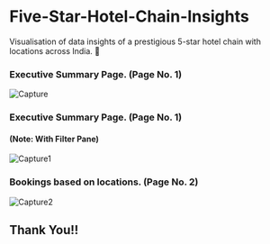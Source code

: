 # Five-Star-Hotel-Chain-Insights
Visualisation of data insights of a prestigious 5-star hotel chain with locations across India. 🏨  

### Executive Summary Page. (Page No. 1)
![Capture](https://github.com/Pravin770/Five-Star-Hotel-Chain-Insights/assets/56891610/7fd9e1ba-d36a-4d59-87f4-d784e1a57570)

### Executive Summary Page. (Page No. 1)
#### (Note: With Filter Pane)
![Capture1](https://github.com/Pravin770/Five-Star-Hotel-Chain-Insights/assets/56891610/459ebbb5-73fe-4a14-97af-d813ffc1c5c7)

### Bookings based on locations. (Page No. 2)
![Capture2](https://github.com/Pravin770/Five-Star-Hotel-Chain-Insights/assets/56891610/9d9f94e1-e740-46cf-a370-756c89a0565a)


## Thank You!!





